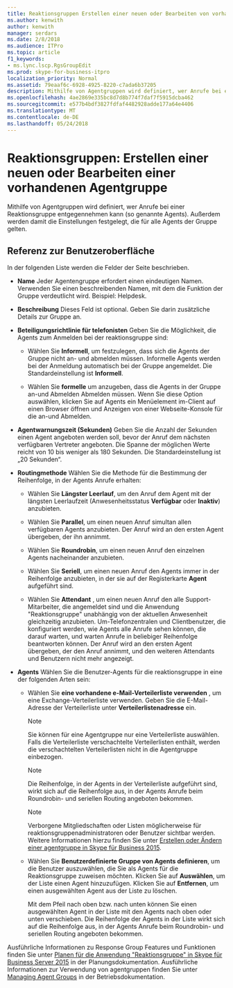 ```yaml
---
title: Reaktionsgruppen Erstellen einer neuen oder Bearbeiten von vorhandenen Agentgruppe
ms.author: kenwith
author: kenwith
manager: serdars
ms.date: 2/8/2018
ms.audience: ITPro
ms.topic: article
f1_keywords:
- ms.lync.lscp.RgsGroupEdit
ms.prod: skype-for-business-itpro
localization_priority: Normal
ms.assetid: 79eaaf6c-6928-4925-8220-c7ada6b37205
description: Mithilfe von Agentgruppen wird definiert, wer Anrufe bei einer Reaktionsgruppe entgegennehmen kann (so genannte Agents). Außerdem werden damit die Einstellungen festgelegt, die für alle Agents der Gruppe gelten.
ms.openlocfilehash: 4ae2869e335bc8d7d8b774f7daf7f5915dcba462
ms.sourcegitcommit: e577b4bdf3827fdfaf4482928adde177a64e4406
ms.translationtype: MT
ms.contentlocale: de-DE
ms.lasthandoff: 05/24/2018
---
```

# <a name="response-groups-create-new-or-edit-existing-agent-group"></a>Reaktionsgruppen: Erstellen einer neuen oder Bearbeiten einer vorhandenen Agentgruppe
 
Mithilfe von Agentgruppen wird definiert, wer Anrufe bei einer Reaktionsgruppe entgegennehmen kann (so genannte Agents). Außerdem werden damit die Einstellungen festgelegt, die für alle Agents der Gruppe gelten.
  
## <a name="ui-reference"></a>Referenz zur Benutzeroberfläche

In der folgenden Liste werden die Felder der Seite beschrieben.
  
- **Name** Jeder Agentengruppe erfordert einen eindeutigen Namen. Verwenden Sie einen beschreibenden Namen, mit dem die Funktion der Gruppe verdeutlicht wird. Beispiel: Helpdesk.
    
- **Beschreibung** Dieses Feld ist optional. Geben Sie darin zusätzliche Details zur Gruppe an.
    
- **Beteiligungsrichtlinie für telefonisten** Geben Sie die Möglichkeit, die Agents zum Anmelden bei der reaktionsgruppe sind:
    
  - Wählen Sie **Informell**, um festzulegen, dass sich die Agents der Gruppe nicht an- und abmelden müssen. Informelle Agents werden bei der Anmeldung automatisch bei der Gruppe angemeldet. Die Standardeinstellung ist **Informell**.
    
  - Wählen Sie **formelle** um anzugeben, dass die Agents in der Gruppe an-und Abmelden Abmelden müssen. Wenn Sie diese Option auswählen, klicken Sie auf Agents ein Menüelement im-Client auf einen Browser öffnen und Anzeigen von einer Webseite-Konsole für die an-und Abmelden.
    
- **Agentwarnungszeit (Sekunden)** Geben Sie die Anzahl der Sekunden einen Agent angeboten werden soll, bevor der Anruf dem nächsten verfügbaren Vertreter angeboten. Die Spanne der möglichen Werte reicht von 10 bis weniger als 180 Sekunden. Die Standardeinstellung ist „20 Sekunden“.
    
- **Routingmethode** Wählen Sie die Methode für die Bestimmung der Reihenfolge, in der Agents Anrufe erhalten:
    
  - Wählen Sie **Längster Leerlauf**, um den Anruf dem Agent mit der längsten Leerlaufzeit (Anwesenheitsstatus **Verfügbar** oder **Inaktiv**) anzubieten.
    
  - Wählen Sie **Parallel**, um einen neuen Anruf simultan allen verfügbaren Agents anzubieten. Der Anruf wird an den ersten Agent übergeben, der ihn annimmt.
    
  - Wählen Sie **Roundrobin**, um einen neuen Anruf den einzelnen Agents nacheinander anzubieten.
    
  - Wählen Sie **Seriell**, um einen neuen Anruf den Agents immer in der Reihenfolge anzubieten, in der sie auf der Registerkarte **Agent** aufgeführt sind.
    
  - Wählen Sie **Attendant** , um einen neuen Anruf den alle Support-Mitarbeiter, die angemeldet sind und die Anwendung "Reaktionsgruppe" unabhängig von der aktuellen Anwesenheit gleichzeitig anzubieten. Um-Telefonzentralen und Clientbenutzer, die konfiguriert werden, wie Agents alle Anrufe sehen können, die darauf warten, und warten Anrufe in beliebiger Reihenfolge beantworten können. Der Anruf wird an den ersten Agent übergeben, der den Anruf annimmt, und den weiteren Attendants und Benutzern nicht mehr angezeigt.
    
- **Agents** Wählen Sie die Benutzer-Agents für die reaktionsgruppe in eine der folgenden Arten sein:
    
  - Wählen Sie **eine vorhandene e-Mail-Verteilerliste verwenden** , um eine Exchange-Verteilerliste verwenden. Geben Sie die E-Mail-Adresse der Verteilerliste unter **Verteilerlistenadresse** ein.
    
    > [!NOTE]
    > Sie können für eine Agentgruppe nur eine Verteilerliste auswählen. Falls die Verteilerliste verschachtelte Verteilerlisten enthält, werden die verschachtelten Verteilerlisten nicht in die Agentgruppe einbezogen. 
  
    > [!NOTE]
    > Die Reihenfolge, in der Agents in der Verteilerliste aufgeführt sind, wirkt sich auf die Reihenfolge aus, in der Agents Anrufe beim Roundrobin- und seriellen Routing angeboten bekommen. 
  
    > [!NOTE]
    > Verborgene Mitgliedschaften oder Listen möglicherweise für reaktionsgruppenadministratoren oder Benutzer sichtbar werden. Weitere Informationen hierzu finden Sie unter [Erstellen oder Ändern einer agentgruppe in Skype für Business 2015](../../deploy/deploy-enterprise-voice/create-or-modify-an-agent-group.md). 
  
  - Wählen Sie **Benutzerdefinierte Gruppe von Agents definieren**, um die Benutzer auszuwählen, die Sie als Agents für die Reaktionsgruppe zuweisen möchten. Klicken Sie auf **Auswählen**, um der Liste einen Agent hinzuzufügen. Klicken Sie auf **Entfernen**, um einen ausgewählten Agent aus der Liste zu löschen.
    
    Mit dem Pfeil nach oben bzw. nach unten können Sie einen ausgewählten Agent in der Liste mit den Agents nach oben oder unten verschieben. Die Reihenfolge der Agents in der Liste wirkt sich auf die Reihenfolge aus, in der Agents Anrufe beim Roundrobin- und seriellen Routing angeboten bekommen.
    
Ausführliche Informationen zu Response Group Features und Funktionen finden Sie unter [Planen für die Anwendung "Reaktionsgruppe" in Skype für Business Server 2015](../../plan-your-deployment/enterprise-voice-solution/response-group.md) in der Planungsdokumentation. Ausführliche Informationen zur Verwendung von agentgruppen finden Sie unter [Managing Agent Groups](http://technet.microsoft.com/library/36084cdc-38f1-4c45-922f-f81c7e86210c.aspx) in der Betriebsdokumentation.
  

